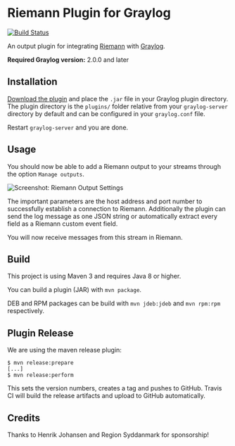 Riemann Plugin for Graylog
==========================

[![Build Status](https://travis-ci.org/Graylog2/graylog-plugin-riemann.svg)](https://travis-ci.org/Graylog2/graylog-plugin-riemann)

An output plugin for integrating [Riemann](http://riemann.io) with [Graylog](https://www.graylog.org).

**Required Graylog version:** 2.0.0 and later

## Installation

[Download the plugin](https://github.com/Graylog2/graylog-plugin-riemann/releases)
and place the `.jar` file in your Graylog plugin directory. The plugin directory
is the `plugins/` folder relative from your `graylog-server` directory by default
and can be configured in your `graylog.conf` file.

Restart `graylog-server` and you are done.

## Usage

You should now be able to add a Riemann output to your streams through the option `Manage outputs`.

![Screenshot: Riemann Output Settings](https://s3.amazonaws.com/graylog2public/images/plugin-riemann-settings.png)

The important parameters are the host address and port number to successfully establish a connection to Riemann.
Additionally  the plugin can send the log message as one JSON string or automatically extract every field as a Riemann custom event field.

You will now receive messages from this stream in Riemann.

## Build

This project is using Maven 3 and requires Java 8 or higher.

You can build a plugin (JAR) with `mvn package`.

DEB and RPM packages can be build with `mvn jdeb:jdeb` and `mvn rpm:rpm` respectively.

## Plugin Release

We are using the maven release plugin:

```
$ mvn release:prepare
[...]
$ mvn release:perform
```

This sets the version numbers, creates a tag and pushes to GitHub. Travis CI will build the release artifacts and upload to GitHub automatically.

## Credits

Thanks to Henrik Johansen and Region Syddanmark for sponsorship!
